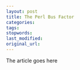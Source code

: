 ```yaml
---
layout: post
title: The Perl Bus Factor
categories:
tags:
stopwords:
last_modified:
original_url: 
---
```


The article goes here

